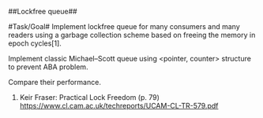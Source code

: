 ##Lockfree queue##

#Task/Goal#
Implement lockfree queue for many consumers and many readers using a garbage collection scheme based on freeing the memory in epoch cycles[1].

Implement classic Michael–Scott queue using <pointer, counter> structure to prevent ABA problem.

Compare their performance.

1. Keir Fraser: Practical Lock Freedom (p. 79)
https://www.cl.cam.ac.uk/techreports/UCAM-CL-TR-579.pdf
